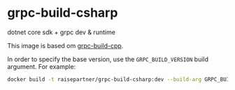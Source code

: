 # grpc-build-csharp
dotnet core sdk + grpc dev &amp; runtime


This image is based om [grpc-build-cpp](https://hub.docker.com/r/raisepartner/grpc-build-cpp).

In order to specify the base version, use the `GRPC_BUILD_VERSION` build argument. For example:

```bash
docker build -t raisepartner/grpc-build-csharp:dev --build-arg GRPC_BUILD_VERSION=0.1 .
```
